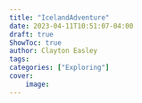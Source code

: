 ```yaml
---
title: "IcelandAdventure"
date: 2023-04-11T10:51:07-04:00
draft: true
ShowToc: true
author: Clayton Easley
tags: 
categories: ["Exploring"]
cover:
    image:
---
```

